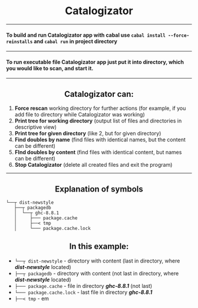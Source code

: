 # <h1 align=center> Catalogizator</h1>
--- 
#### To build and run Catalogizator app with cabal use `cabal install --force-reinstalls` and `cabal run` in project directory  
---  
#### To run executable file Catalogizator app just put it into directory, which you would like to scan, and start it. 
---  
## <h2 align=center>Catalogizator can:</h2>

1. **Force rescan** working directory for further actions (for example, if you add file to directory while Catalogizator was working) 
2. **Print tree for working directory** (output list of files and directories in descriptive view)
3. **Print tree for given directory** (like 2, but for given directory)
4. **Find doubles by name** (find files with identical names, but the content can be different)
5. **FInd doubles by content** (find files with identical content, but names can be different)
6. **Stop Catalogizator** (delete all created files and exit the program)
---

## <h2 align=center> Explanation of symbols </h2>

    └──┬ dist-newstyle
       ├──┬ packagedb
       │  └──┬ ghc-8.8.1
       │     ├─── package.cache
       │     ├──< tmp
       │     └─── package.cache.lock
       
## <h2 align=center>In this example: </h2>
- `└──┬ dist-newstyle` - directory with content (last in directory, where ***dist-newstyle*** located)
- `├──┬ packagedb` - directory with content (not last in directory, where ***dist-newstyle*** located)
- `├─── package.cache` - file in directory ***ghc-8.8.1*** (not last)
- `└─── package.cache.lock` - last file in directory ***ghc-8.8.1***
- `├──< tmp` - em
